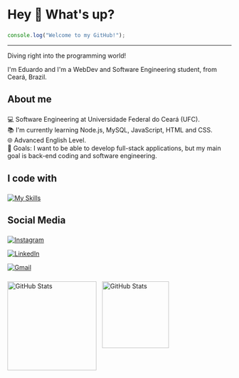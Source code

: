 # Hey 👋 What's up?

###

```js
console.log("Welcome to my GitHub!");
```
<hr>

Diving right into the programming world!

<p align="left">I'm Eduardo and I'm a WebDev and Software Engineering student, from Ceará, Brazil.</p>

###

<h2 align="left">About me</h2>

###

<p align="left">💻 Software Engineering at Universidade Federal do Ceará (UFC).<br>📚 I'm currently learning Node.js, MySQL, JavaScript, HTML and CSS.<br>🌐 Advanced English Level.<br>🎯 Goals: I want to be able to develop full-stack applications, but my main goal is back-end coding and software engineering.</p>

###

<h2 align="left">I code with</h2>

###

[![My Skills](https://skillicons.dev/icons?i=nodejs,mysql,js,html,css,git,sequelize,vscode,netlify)](https://skillicons.dev)

###

<h2 align="left">Social Media</h2>

###

[<img src="https://img.shields.io/badge/-instagram?style=for-the-badge&logo=instagram&logoColor=white&label=INSTAGRAM&color=%23dd2a7b" alt="Instagram">](https://www.instagram.com/eduucavalcante__)

[<img src="https://img.shields.io/badge/-linkedin?style=for-the-badge&logo=linkedin&logoColor=white&label=LINKEDIN&color=%230e76a8" alt="LinkedIn">](https://www.linkedin.com/eduardo-cavalcante-dev)

<a href="mailto: eduardo.cavalcante.contact@gmail.com"><img src="https://img.shields.io/badge/-gmail?style=for-the-badge&logo=gmail&logoColor=white&label=gmail&color=%23ea4335" alt="Gmail"></a>

###

<p>
  <img 
    align="left" 
    alt="GitHub Stats" 
    height="200" 
    style="padding-right: 10px;" 
    src="https://github-readme-stats.vercel.app/api?username=eduucavalcante&show_icons=true&theme=tokyonight&include_all_commits=true&locale=pt-br" 
  />

<img 
      align="left" 
      alt="GitHub Stats" 
      height="150" 
      src="https://github-readme-stats.vercel.app/api/top-langs/?username=eduucavalcante&theme=tokyonight&layout=compact&custom_title=Tecnologias&langs_count=9" 
  />

</p>
